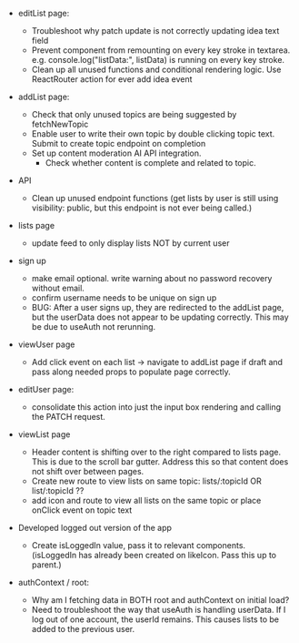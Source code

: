
- editList page:
    - Troubleshoot why patch update is not correctly updating idea text field
    - Prevent component from remounting on every key stroke in textarea. e.g. console.log("listData:", listData) is running on every key stroke.
    - Clean up all unused functions and conditional rendering logic. Use ReactRouter action for ever add idea event

- addList page:
    - Check that only unused topics are being suggested by fetchNewTopic
    - Enable user to write their own topic by double clicking topic text. Submit to create topic endpoint on completion
    - Set up content moderation AI API integration.
        - Check whether content is complete and related to topic. 

- API
    - Clean up unused endpoint functions (get lists by user is still using visibility: public, but this endpoint is not ever being called.)

- lists page
    - update feed to only display lists NOT by current user

- sign up
    - make email optional. write warning about no password recovery without email.
    - confirm username needs to be unique on sign up
    - BUG: After a user signs up, they are redirected to the addList page, but the userData does not appear to be updating correctly. This may be due to useAuth not rerunning. 

- viewUser page
    - Add click event on each list -> navigate to addList page if draft and pass along needed props to populate page correctly.

- editUser page:
    - consolidate this action into just the input box rendering and calling the PATCH request. 

- viewList page
    - Header content is shifting over to the right compared to lists page. This is due to the scroll bar gutter. Address this so that content does not shift over between pages.
    - Create new route to view lists on same topic: lists/:topicId OR list/:topicId ??
    - add icon and route to view all lists on the same topic or place onClick event on topic text


- Developed logged out version of the app
    - Create isLoggedIn value, pass it to relevant components. (isLoggedIn has already been created on likeIcon. Pass this up to parent.)


- authContext / root:
    - Why am I fetching data in BOTH root and authContext on initial load?
    - Need to troubleshoot the way that useAuth is handling userData. 
        If I log out of one account, the userId remains. This causes lists to be added to the previous user. 


